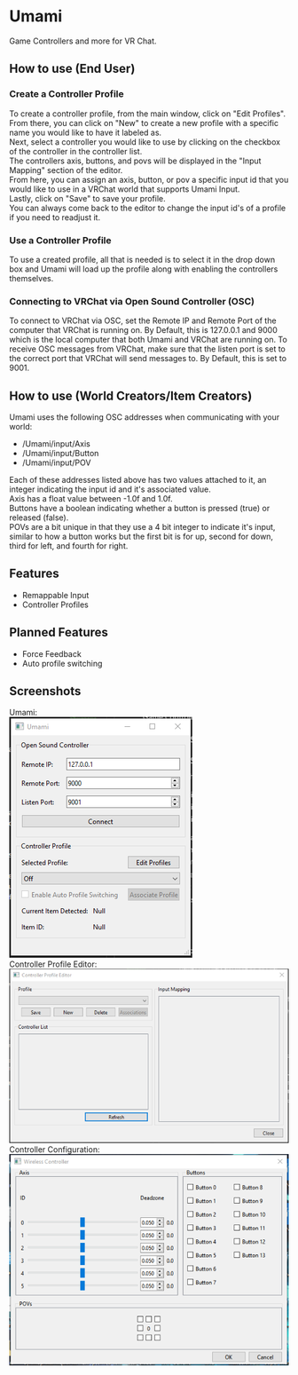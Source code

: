 # Umami
Game Controllers and more for VR Chat.

## How to use (End User)
### Create a Controller Profile
To create a controller profile, from the main window, click on "Edit Profiles".  
From there, you can click on "New" to create a new profile with a specific name you would like to have it labeled as.  
Next, select a controller you would like to use by clicking on the checkbox of the controller in the controller list.  
The controllers axis, buttons, and povs will be displayed in the "Input Mapping" section of the editor.  
From here, you can assign an axis, button, or pov a specific input id that you would like to use in a VRChat world that supports Umami Input.  
Lastly, click on "Save" to save your profile.  
You can always come back to the editor to change the input id's of a profile if you need to readjust it.

### Use a Controller Profile
To use a created profile, all that is needed is to select it in the drop down box and Umami will load up the profile along with enabling the controllers themselves.

### Connecting to VRChat via Open Sound Controller (OSC)
To connect to VRChat via OSC, set the Remote IP and Remote Port of the computer that VRChat is running on.  By Default, this is 127.0.0.1 and 9000 which is the local computer that both Umami and VRChat are running on.  To receive OSC messages from VRChat, make sure that the listen port is set to the correct port that VRChat will send messages to.  By Default, this is set to 9001.

## How to use (World Creators/Item Creators)
Umami uses the following OSC addresses when communicating with your world:  
- /Umami/input/Axis  
- /Umami/input/Button  
- /Umami/input/POV  

Each of these addresses listed above has two values attached to it, an integer indicating the input id and it's associated value.  
Axis has a float value between -1.0f and 1.0f.  
Buttons have a boolean indicating whether a button is pressed (true) or released (false).  
POVs are a bit unique in that they use a 4 bit integer to indicate it's input, similar to how a button works but the first bit is for up, second for down, third for left, and fourth for right.

## Features
- Remappable Input
- Controller Profiles

## Planned Features
- Force Feedback
- Auto profile switching

## Screenshots
Umami:  
![Main Application](images/Main_Application.png)  
Controller Profile Editor:  
![Controller Profile Editor](images/Controller_Profile_Editor.png)  
Controller Configuration:  
![Controller Config](images/Controller_Configuration.png)
